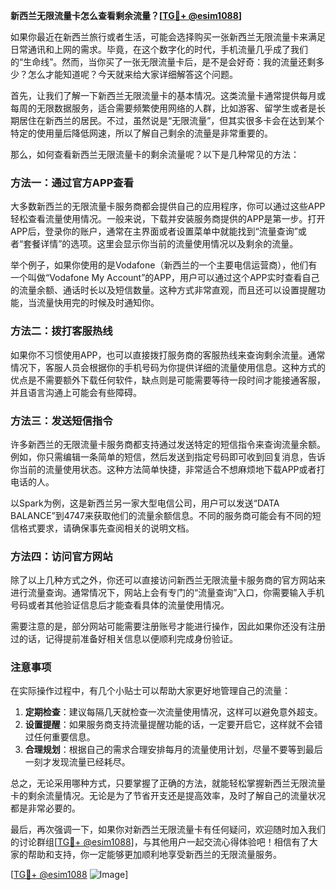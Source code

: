 **新西兰无限流量卡怎么查看剩余流量？[[TG💪+ @esim1088](https://t.me/s/esim1088)]**

如果你最近在新西兰旅行或者生活，可能会选择购买一张新西兰无限流量卡来满足日常通讯和上网的需求。毕竟，在这个数字化的时代，手机流量几乎成了我们的“生命线”。然而，当你买了一张无限流量卡后，是不是会好奇：我的流量还剩多少？怎么才能知道呢？今天就来给大家详细解答这个问题。

首先，让我们了解一下新西兰无限流量卡的基本情况。这类流量卡通常提供每月或每周的无限数据服务，适合需要频繁使用网络的人群，比如游客、留学生或者是长期居住在新西兰的居民。不过，虽然说是“无限流量”，但其实很多卡会在达到某个特定的使用量后降低网速，所以了解自己剩余的流量是非常重要的。

那么，如何查看新西兰无限流量卡的剩余流量呢？以下是几种常见的方法：

### 方法一：通过官方APP查看

大多数新西兰的无限流量卡服务商都会提供自己的应用程序，你可以通过这些APP轻松查看流量使用情况。一般来说，下载并安装服务商提供的APP是第一步。打开APP后，登录你的账户，通常在主界面或者设置菜单中就能找到“流量查询”或者“套餐详情”的选项。这里会显示你当前的流量使用情况以及剩余的流量。

举个例子，如果你使用的是Vodafone（新西兰的一个主要电信运营商），他们有一个叫做“Vodafone My Account”的APP，用户可以通过这个APP实时查看自己的流量余额、通话时长以及短信数量。这种方式非常直观，而且还可以设置提醒功能，当流量快用完的时候及时通知你。

### 方法二：拨打客服热线

如果你不习惯使用APP，也可以直接拨打服务商的客服热线来查询剩余流量。通常情况下，客服人员会根据你的手机号码为你提供详细的流量使用信息。这种方式的优点是不需要额外下载任何软件，缺点则是可能需要等待一段时间才能接通客服，并且语言沟通上可能会有些障碍。

### 方法三：发送短信指令

许多新西兰的无限流量卡服务商都支持通过发送特定的短信指令来查询流量余额。例如，你只需编辑一条简单的短信，然后发送到指定号码即可收到回复消息，告诉你当前的流量使用状态。这种方法简单快捷，非常适合不想麻烦地下载APP或者打电话的人。

以Spark为例，这是新西兰另一家大型电信公司，用户可以发送“DATA BALANCE”到4747来获取他们的流量余额信息。不同的服务商可能会有不同的短信格式要求，请确保事先查阅相关的说明文档。

### 方法四：访问官方网站

除了以上几种方式之外，你还可以直接访问新西兰无限流量卡服务商的官方网站来进行流量查询。通常情况下，网站上会有专门的“流量查询”入口，你需要输入手机号码或者其他验证信息后才能查看具体的流量使用情况。

需要注意的是，部分网站可能需要注册账号才能进行操作，因此如果你还没有注册过的话，记得提前准备好相关信息以便顺利完成身份验证。

### 注意事项

在实际操作过程中，有几个小贴士可以帮助大家更好地管理自己的流量：

1. **定期检查**：建议每隔几天就检查一次流量使用情况，这样可以避免意外超支。
2. **设置提醒**：如果服务商支持流量提醒功能的话，一定要开启它，这样就不会错过任何重要信息。
3. **合理规划**：根据自己的需求合理安排每月的流量使用计划，尽量不要等到最后一刻才发现流量已经耗尽。

总之，无论采用哪种方式，只要掌握了正确的方法，就能轻松掌握新西兰无限流量卡的剩余流量情况。无论是为了节省开支还是提高效率，及时了解自己的流量状况都是非常必要的。

最后，再次强调一下，如果你对新西兰无限流量卡有任何疑问，欢迎随时加入我们的讨论群组[[TG💪+ @esim1088](https://t.me/s/esim1088)]，与其他用户一起交流心得体验吧！相信有了大家的帮助和支持，你一定能够更加顺利地享受新西兰的无限流量服务。

[[TG💪+ @esim1088](https://t.me/s/esim1088) ![Image](https://i.postimg.cc/4NQfJmqS/Snipaste-2025-05-13-00-14-12.png)]